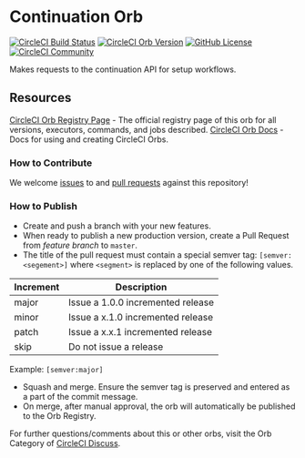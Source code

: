 # Continuation Orb
[![CircleCI Build Status](https://circleci.com/gh/CircleCI-Public/continuation-orb.svg?style=shield "CircleCI Build Status")](https://circleci.com/gh/CircleCI-Public/continuation-orb) [![CircleCI Orb Version](https://img.shields.io/badge/endpoint.svg?url=https://badges.circleci.io/orb/sandbox/continuation)](https://circleci.com/orbs/registry/orb/CircleCI-Public/continuation) [![GitHub License](https://img.shields.io/badge/license-MIT-lightgrey.svg)](https://raw.githubusercontent.com/CircleCI-Public/continuation-orb/master/LICENSE) [![CircleCI Community](https://img.shields.io/badge/community-CircleCI%20Discuss-343434.svg)](https://discuss.circleci.com/c/ecosystem/orbs)

Makes requests to the continuation API for setup workflows.

## Resources

[CircleCI Orb Registry Page](https://circleci.com/orbs/registry/orb/CircleCI-Public/continuation) - The official registry page of this orb for all versions, executors, commands, and jobs described.
[CircleCI Orb Docs](https://circleci.com/docs/2.0/orb-intro/#section=configuration) - Docs for using and creating CircleCI Orbs.

### How to Contribute

We welcome [issues](https://github.com/CircleCI-Public/continuation-orb/issues) to and [pull requests](https://github.com/CircleCI-Public/continuation-orb/pulls) against this repository!

### How to Publish
* Create and push a branch with your new features.
* When ready to publish a new production version, create a Pull Request from _feature branch_ to `master`.
* The title of the pull request must contain a special semver tag: `[semver:<segement>]` where `<segment>` is replaced by one of the following values.

| Increment | Description|
| ----------| -----------|
| major     | Issue a 1.0.0 incremented release|
| minor     | Issue a x.1.0 incremented release|
| patch     | Issue a x.x.1 incremented release|
| skip      | Do not issue a release|

Example: `[semver:major]`

* Squash and merge. Ensure the semver tag is preserved and entered as a part of the commit message.
* On merge, after manual approval, the orb will automatically be published to the Orb Registry.


For further questions/comments about this or other orbs, visit the Orb Category of [CircleCI Discuss](https://discuss.circleci.com/c/orbs).
